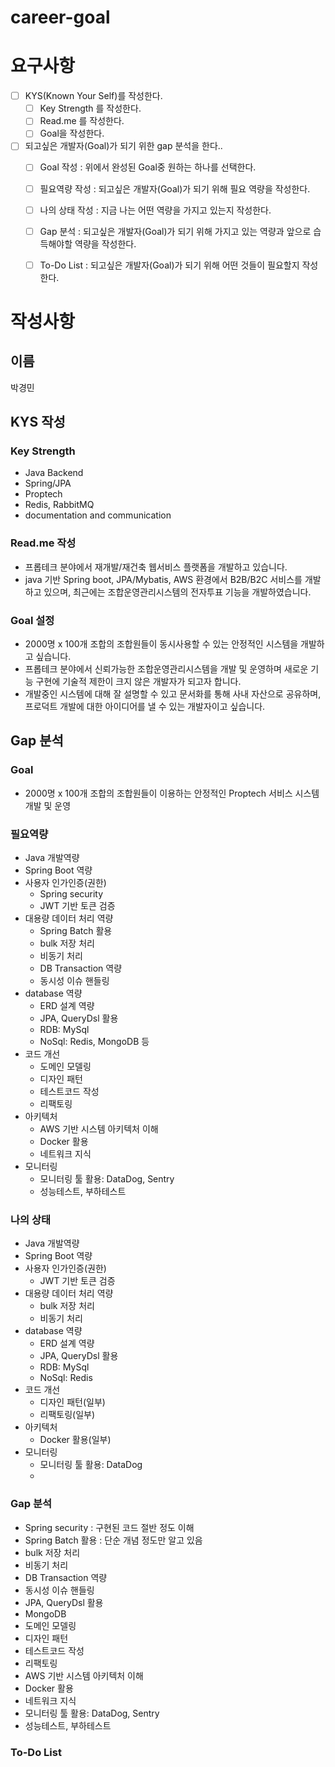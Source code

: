# career-goal

# 요구사항
- [ ] KYS(Known Your Self)를 작성한다.
    - [ ] Key Strength 를 작성한다.
    - [ ] Read.me 를 작성한다.
    - [ ] Goal을 작성한다.
- [ ] 되고싶은 개발자(Goal)가 되기 위한 gap 분석을 한다..
    - [ ] Goal 작성 : 위에서 완성된 Goal중 원하는 하나를 선택한다.
    - [ ] 필요역량 작성 : 되고싶은 개발자(Goal)가 되기 위해 필요 역량을 작성한다.
    - [ ] 나의 상태 작성 : 지금 나는 어떤 역량을 가지고 있는지 작성한다.
    - [ ] Gap 분석 : 되고싶은 개발자(Goal)가 되기 위해 가지고 있는 역량과 앞으로 습득해야할 역량을 작성한다.
    - [ ] To-Do List : 되고싶은 개발자(Goal)가 되기 위해 어떤 것들이 필요할지 작성한다.


# 작성사항
## 이름
박경민
## KYS 작성
### Key Strength 
- Java Backend
- Spring/JPA
- Proptech
- Redis, RabbitMQ
- documentation and communication
### Read.me 작성
- 프롭테크 분야에서 재개발/재건축 웹서비스 플랫폼을 개발하고 있습니다.
- java 기반 Spring boot, JPA/Mybatis, AWS 환경에서 B2B/B2C 서비스를 개발하고 있으며, 최근에는 조합운영관리시스템의 전자투표 기능을 개발하였습니다. 

### Goal 설정
- 2000명 x 100개 조합의 조합원들이 동시사용할 수 있는 안정적인 시스템을 개발하고 싶습니다.
- 프롭테크 분야에서 신뢰가능한 조합운영관리시스템을 개발 및 운영하며 새로운 기능 구현에 기술적 제한이 크지 않은 개발자가 되고자 합니다. 
- 개발중인 시스템에 대해 잘 설명할 수 있고 문서화를 통해 사내 자산으로 공유하며, 프로덕트 개발에 대한 아이디어를 낼 수 있는 개발자이고 싶습니다.

## Gap 분석
### Goal
- 2000명 x 100개 조합의 조합원들이 이용하는 안정적인 Proptech 서비스 시스템 개발 및 운영
### 필요역량
- Java 개발역량
- Spring Boot 역량
- 사용자 인가인증(권한)
  - Spring security
  - JWT 기반 토큰 검증
- 대용량 데이터 처리 역량
  - Spring Batch 활용
  - bulk 저장 처리
  - 비동기 처리
  - DB Transaction 역량
  - 동시성 이슈 핸들링
- database 역량
  - ERD 설계 역량
  - JPA, QueryDsl 활용
  - RDB: MySql
  - NoSql: Redis, MongoDB 등
- 코드 개선
  - 도메인 모델링
  - 디자인 패턴
  - 테스트코드 작성
  - 리팩토링
- 아키텍처
  - AWS 기반 시스템 아키텍처 이해
  - Docker 활용
  - 네트워크 지식
- 모니터링
  - 모니터링 툴 활용: DataDog, Sentry
  - 성능테스트, 부하테스트

### 나의 상태
- Java 개발역량
- Spring Boot 역량
- 사용자 인가인증(권한)
  - JWT 기반 토큰 검증
- 대용량 데이터 처리 역량
  - bulk 저장 처리
  - 비동기 처리
- database 역량
  - ERD 설계 역량
  - JPA, QueryDsl 활용
  - RDB: MySql
  - NoSql: Redis
- 코드 개선
  - 디자인 패턴(일부)
  - 리팩토링(일부)
- 아키텍처
  - Docker 활용(일부)
- 모니터링
  - 모니터링 툴 활용: DataDog  
  - 
### Gap 분석
- Spring security : 구현된 코드 절반 정도 이해
- Spring Batch 활용 : 단순 개념 정도만 알고 있음
- bulk 저장 처리
- 비동기 처리 
- DB Transaction 역량
- 동시성 이슈 핸들링 
- JPA, QueryDsl 활용
- MongoDB
- 도메인 모델링
- 디자인 패턴
- 테스트코드 작성
- 리팩토링
- AWS 기반 시스템 아키텍처 이해
- Docker 활용
- 네트워크 지식
- 모니터링 툴 활용: DataDog, Sentry
- 성능테스트, 부하테스트
### To-Do List




